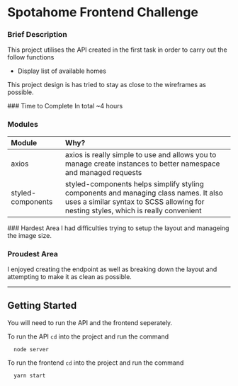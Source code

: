 # Spotahome Frontend Challenge

### Brief Description

This project utilises the API created in the first task in order to carry out the follow functions

- Display list of available homes

This project design is has tried to stay as close to the wireframes as possible.

### Time to Complete
In total ~4 hours

### Modules

| Module           | Why?                                                                                                                                                                        |
| :---------------- | :-------------------------------------------------------------------------------------------------------------------------------------------------------------------------- |
| axios             | axios is really simple to use and allows you to manage create instances to better namespace and managed requests                                                            |
| styled-components | styled-components helps simplify styling components and managing class names. It also uses a similar syntax to SCSS allowing for nesting styles, which is really convenient |


### Hardest Area
I had difficulties trying to setup the layout and manageing the image size.

### Proudest Area

I enjoyed creating the endpoint as well as breaking down the layout and attempting to make it as clean as possible.

---

## Getting Started

You will need to run the API and the frontend seperately.

To run the API `cd` into the project and run the command
```
  node server
```

To run the frontend `cd` into the project and run the command
```
  yarn start
```
